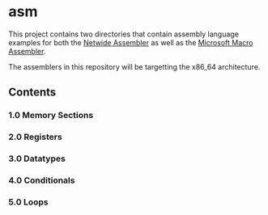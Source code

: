 # asm

This project contains two directories that contain assembly language examples for both the [Netwide Assembler](https://www.nasm.us/xdoc/2.15.05/nasmdoc.pdf) as well as the [Microsoft Macro Assembler](https://docs.microsoft.com/en-us/cpp/assembler/masm/microsoft-macro-assembler-reference?view=msvc-170). 

The assemblers in this repository will be targetting the x86_64 architecture. 


## Contents

### 1.0 Memory Sections

### 2.0 Registers

### 3.0 Datatypes

### 4.0 Conditionals

### 5.0 Loops